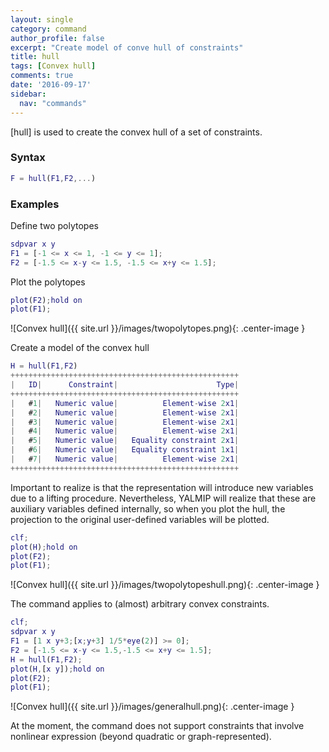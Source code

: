 ```yaml
---
layout: single
category: command
author_profile: false
excerpt: "Create model of conve hull of constraints"
title: hull
tags: [Convex hull]
comments: true
date: '2016-09-17'
sidebar:
  nav: "commands"
---
```


[hull]  is used to create the convex hull of a set of constraints.

### Syntax

````matlab
F = hull(F1,F2,...)
````

### Examples

Define two polytopes

````matlab
sdpvar x y
F1 = [-1 <= x <= 1, -1 <= y <= 1];
F2 = [-1.5 <= x-y <= 1.5, -1.5 <= x+y <= 1.5];
````

Plot the polytopes

````matlab
plot(F2);hold on
plot(F1);
````

![Convex hull]({{ site.url }}/images/twopolytopes.png){: .center-image }

Create a model of the convex hull

````matlab
H = hull(F1,F2)
+++++++++++++++++++++++++++++++++++++++++++++++++++
|   ID|      Constraint|                      Type|
+++++++++++++++++++++++++++++++++++++++++++++++++++
|   #1|   Numeric value|          Element-wise 2x1|
|   #2|   Numeric value|          Element-wise 2x1|
|   #3|   Numeric value|          Element-wise 2x1|
|   #4|   Numeric value|          Element-wise 2x1|
|   #5|   Numeric value|   Equality constraint 2x1|
|   #6|   Numeric value|   Equality constraint 1x1|
|   #7|   Numeric value|          Element-wise 2x1|
+++++++++++++++++++++++++++++++++++++++++++++++++++
````

Important to realize is that the representation will introduce new variables due to a lifting procedure. Nevertheless, YALMIP will realize that these are auxiliary variables defined internally, so when you plot the hull, the projection to the original user-defined variables will be plotted.

````matlab
clf;
plot(H);hold on
plot(F2);
plot(F1);
````


![Convex hull]({{ site.url }}/images/twopolytopeshull.png){: .center-image }

The command applies to (almost) arbitrary convex constraints.

````matlab
clf;
sdpvar x y
F1 = [1 x y+3;[x;y+3] 1/5*eye(2)] >= 0];
F2 = [-1.5 <= x-y <= 1.5,-1.5 <= x+y <= 1.5];
H = hull(F1,F2);
plot(H,[x y]);hold on
plot(F2);
plot(F1);
````

![Convex hull]({{ site.url }}/images/generalhull.png){: .center-image }

At the moment, the command does not support constraints that involve nonlinear expression (beyond quadratic or graph-represented).
